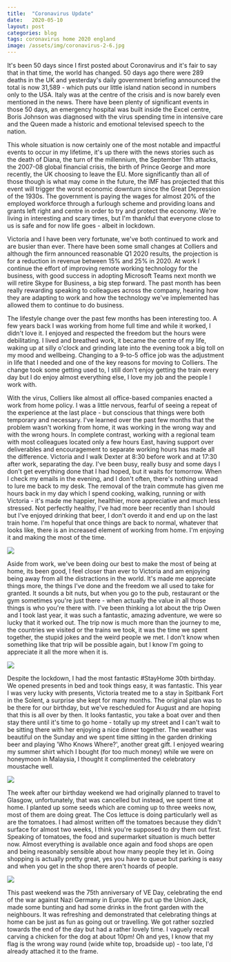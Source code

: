 ```yaml
---
title:  "Coronavirus Update"
date:   2020-05-10
layout: post
categories: blog
tags: coronavirus home 2020 england
image: /assets/img/coronavirus-2-6.jpg
---
```


It's been 50 days since I first posted about Coronavirus and it's fair to say that in that time, the world has changed. 50 days ago there were 289 deaths in the UK and yesterday's daily government briefing announced the total is now 31,589 - which puts our little island nation second in numbers only to the USA. Italy was at the centre of the crisis and is now barely even mentioned in the news. There have been plenty of significant events in those 50 days, an emergency hospital was built inside the Excel centre, Boris Johnson was diagnosed with the virus spending time in intensive care and the Queen made a historic and emotional televised speech to the nation.

This whole situation is now certainly one of the most notable and impactful events to occur in my lifetime, it's up there with the news stories such as the death of Diana, the turn of the millennium, the September 11th attacks, the 2007-08 global financial crisis, the birth of Prince George and more recently, the UK choosing to leave the EU. More significantly than all of those though is what may come in the future, the IMF has projected that this event will trigger the worst economic downturn since the Great Depression of the 1930s. The government is paying the wages for almost 20% of the employed workforce through a furlough scheme and providing loans and grants left right and centre in order to try and protect the economy. We're living in interesting and scary times, but I'm thankful that everyone close to us is safe and for now life goes - albeit in lockdown.

Victoria and I have been very fortunate, we've both continued to work and are busier than ever. There have been some small changes at Colliers and although the firm announced reasonable Q1 2020 results, the projection is for a reduction in revenue between 15% and 25% in 2020. At work I continue the effort of improving remote working technology for the business, with good success in adopting Microsoft Teams next month we will retire Skype for Business, a big step forward. The past month has been really rewarding speaking to colleagues across the company, hearing how they are adapting to work and how the technology we've implemented has allowed them to continue to do business.

The lifestyle change over the past few months has been interesting too. A few years back I was working from home full time and while it worked, I didn't love it. I enjoyed and respected the freedom but the hours were debilitating. I lived and breathed work, it became the centre of my life, waking up at silly o'clock and grinding late into the evening took a big toll on my mood and wellbeing. Changing to a 9-to-5 office job was the adjustment in life that I needed and one of the key reasons for moving to Colliers. The change took some getting used to, I still don't enjoy getting the train every day but I do enjoy almost everything else, I love my job and the people I work with.

With the virus, Colliers like almost all office-based companies enacted a work from home policy. I was a little nervous, fearful of seeing a repeat of the experience at the last place - but conscious that things were both temporary and necessary. I've learned over the past few months that the problem wasn't working from home, it was working in the wrong way and with the wrong hours. In complete contrast, working with a regional team with most colleagues located only a few hours East, having support over deliverables and encouragement to separate working hours has made all the difference. Victoria and I walk Dexter at 8:30 before work and at 17:30 after work, separating the day. I've been busy, really busy and some days I don't get everything done that I had hoped, but it waits for tomorrow. When I check my emails in the evening, and I don't often, there's nothing unread to lure me back to my desk. The removal of the train commute has given me hours back in my day which I spend cooking, walking, running or with Victoria - it's made me happier, healthier, more appreciative and much less stressed. Not perfectly healthy, I've had more beer recently than I should but I've enjoyed drinking that beer, I don't overdo it and end up on the last train home. I'm hopeful that once things are back to normal, whatever that looks like, there is an increased element of working from home. I'm enjoying it and making the most of the time.

![][coronavirus-2-4]

Aside from work, we've been doing our best to make the most of being at home, its been good, I feel closer than ever to Victoria and am enjoying being away from all the distractions in the world. It's made me appreciate things more, the things I've done and the freedom we all used to take for granted. It sounds a bit nuts, but when you go to the pub, restaurant or the gym sometimes you're just there - when actually the value in all those things is who you're there with. I've been thinking a lot about the trip Owen and I took last year, it was such a fantastic, amazing adventure, we were so lucky that it worked out. The trip now is much more than the journey to me, the countries we visited or the trains we took, it was the time we spent together, the stupid jokes and the weird people we met. I don't know when something like that trip will be possible again, but I know I'm going to appreciate it all the more when it is.

![][coronavirus-2-2]

Despite the lockdown, I had the most fantastic #StayHome 30th birthday. We opened presents in bed and took things easy, it was fantastic. This year I was very lucky with presents, Victoria treated me to a stay in Spitbank Fort in the Solent, a surprise she kept for many months. The original plan was to be there for our birthday, but we've rescheduled for August and are hoping that this is all over by then. It looks fantastic, you take a boat over and then stay there until it's time to go home - totally up my street and I can't wait to be sitting there with her enjoying a nice dinner together. The weather was beautiful on the Sunday and we spent time sitting in the garden drinking beer and playing 'Who Knows Where?', another great gift. I enjoyed wearing my summer shirt which I bought (for too much money) while we were on honeymoon in Malaysia, I thought it complimented the celebratory moustache well.

![][coronavirus-2-1]

The week after our birthday weekend we had originally planned to travel to Glasgow, unfortunately, that was cancelled but instead, we spent time at home. I planted up some seeds which are coming up to three weeks now, most of them are doing great. The Cos lettuce is doing particularly well as are the tomatoes. I had almost written off the tomatoes because they didn't surface for almost two weeks, I think you're supposed to dry them out first. Speaking of tomatoes, the food and supermarket situation is much better now. Almost everything is available once again and food shops are open and being reasonably sensible about how many people they let in. Going shopping is actually pretty great, yes you have to queue but parking is easy and when you get in the shop there aren't hoards of people.

![][coronavirus-2-7]

This past weekend was the 75th anniversary of VE Day, celebrating the end of the war against Nazi Germany in Europe. We put up the Union Jack, made some bunting and had some drinks in the front garden with the neighbours. It was refreshing and demonstrated that celebrating things at home can be just as fun as going out or travelling. We got rather sozzled towards the end of the day but had a rather lovely time. I vaguely recall carving a chicken for the dog at about 10pm! Oh and yes, I know that my flag is the wrong way round (wide white top, broadside up) - too late, I'd already attached it to the frame.

[coronavirus-2-1]: /assets/img/coronavirus-2-1.jpg
[coronavirus-2-2]: /assets/img/coronavirus-2-2.jpg
[coronavirus-2-3]: /assets/img/coronavirus-2-3.jpg
[coronavirus-2-4]: /assets/img/coronavirus-2-4.jpg
[coronavirus-2-5]: /assets/img/coronavirus-2-5.jpg
[coronavirus-2-6]: /assets/img/coronavirus-2-6.jpg
[coronavirus-2-7]: /assets/img/coronavirus-2-7.jpg
